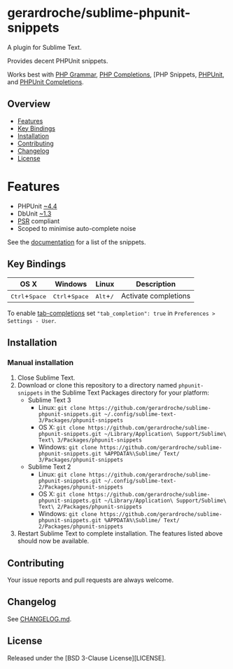 # gerardroche/sublime-phpunit-snippets

A plugin for Sublime Text.

Provides decent PHPUnit snippets.

Works best with [PHP Grammar], [PHP Completions], [PHP Snippets, [PHPUnit], and [PHPUnit Completions].

## Overview

* [Features](#features)
* [Key Bindings](#key-bindings)
* [Installation](#installation)
* [Contributing](#contributing)
* [Changelog](#changelog)
* [License](#license)

# Features

* PHPUnit [~4.4](http://semver.org)
* DbUnit [~1.3](http://semver.org)
* [PSR](http://www.php-fig.org) compliant
* Scoped to minimise auto-complete noise

See the [documentation](DOCUMENTATION.md) for a list of the snippets.

## Key Bindings

| OS X | Windows | Linux | Description |
|------|---------|-------|-------------|
| <kbd>Ctrl</kbd>+<kbd>Space</kbd> | <kbd>Ctrl</kbd>+<kbd>Space</kbd> | <kbd>Alt</kbd>+<kbd>/</kbd> | Activate completions |

To enable [tab-completions](http://docs.sublimetext.info/en/latest/extensibility/completions.html#tab-completed-completions) set `"tab_completion": true` in `Preferences > Settings - User`.

## Installation

### Manual installation

1. Close Sublime Text.
2. Download or clone this repository to a directory named `phpunit-snippets` in the Sublime Text Packages directory for your platform:
    * Sublime Text 3
        - Linux: `git clone https://github.com/gerardroche/sublime-phpunit-snippets.git ~/.config/sublime-text-3/Packages/phpunit-snippets`
        - OS X: `git clone https://github.com/gerardroche/sublime-phpunit-snippets.git ~/Library/Application\ Support/Sublime\ Text\ 3/Packages/phpunit-snippets`
        - Windows: `git clone https://github.com/gerardroche/sublime-phpunit-snippets.git %APPDATA%\Sublime/ Text/ 3/Packages/phpunit-snippets`
    * Sublime Text 2
        - Linux: `git clone https://github.com/gerardroche/sublime-phpunit-snippets.git ~/.config/sublime-text-2/Packages/phpunit-snippets`
        - OS X: `git clone https://github.com/gerardroche/sublime-phpunit-snippets.git ~/Library/Application\ Support/Sublime\ Text\ 2/Packages/phpunit-snippets`
        - Windows: `git clone https://github.com/gerardroche/sublime-phpunit-snippets.git %APPDATA%\Sublime/ Text/ 2/Packages/phpunit-snippets`
3. Restart Sublime Text to complete installation. The features listed above should now be available.

## Contributing

Your issue reports and pull requests are always welcome.

## Changelog

See [CHANGELOG.md](CHANGELOG.md).

## License

Released under the [BSD 3-Clause License][LICENSE].

[PHP Grammar]: https://packagecontrol.io/packages/php-grammar
[PHP Completions]: https://packagecontrol.io/packages/PHP%20Completions%20Kit
[PHP Snippets]: https://packagecontrol.io/packages/php-snippets
[PHPUnit]: https://github.com/gerardroche/sublime-phpunit
[PHPUnit Completions]: https://github.com/gerardroche/sublime-phpunit-completions
[PHPUnit Snippets]: https://github.com/gerardroche/sublime-phpunit-snippets
